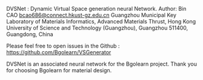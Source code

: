 DVSNet : Dynamic Virtual Space generation neural Network.
Author: Bin CAO <bcao686@connect.hkust-gz.edu.cn> 
Guangzhou Municipal Key Laboratory of Materials Informatics, Advanced Materials Thrust,
Hong Kong University of Science and Technology (Guangzhou), Guangzhou 511400, Guangdong, China

Please feel free to open issues in the Github :
https://github.com/Bgolearn/VSGenerator


DVSNet is an associated neural network for the Bgolearn project.
Thank you for choosing Bgolearn for material design. 
